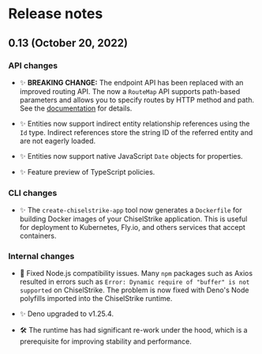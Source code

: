 # Release notes

## 0.13 (October 20, 2022)

### API changes

- ✨ **BREAKING CHANGE:** The endpoint API has been replaced with an improved
  routing API. The now a `RouteMap` API supports path-based parameters and
  allows you to specify routes by HTTP method and path. See the
  [documentation](/reference/routing/) for details.

- ✨ Entities now support indirect entity relationship references using the `Id`
  type. Indirect references store the string ID of the referred entity and are
  not eagerly loaded.

- ✨ Entities now support native JavaScript `Date` objects for properties.

- ✨ Feature preview of TypeScript policies.

### CLI changes

- ✨ The `create-chiselstrike-app` tool now generates a `Dockerfile` for building
  Docker images of your ChiselStrike application. This is useful for deployment
  to Kubernetes, Fly.io, and others services that accept containers.

### Internal changes

- 🐛 Fixed Node.js compatibility issues. Many `npm` packages such as Axios
  resulted in errors such as `Error: Dynamic require of "buffer" is not
  supported` on ChiselStrike. The problem is now fixed with Deno's Node
  polyfills imported into the ChiselStrike runtime.

- ✨ Deno upgraded to v1.25.4.

- 🛠 The runtime has had significant re-work under the hood, which is a
  prerequisite for improving stability and performance.
